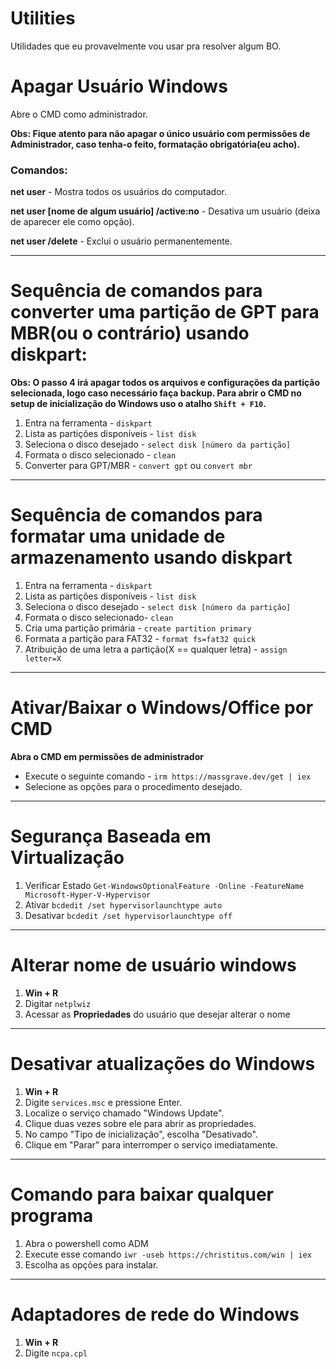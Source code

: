 # Utilities
Utilidades que eu provavelmente vou usar  pra resolver algum BO.

# Apagar Usuário Windows
Abre o CMD como administrador.

**Obs: Fique atento para não apagar o único usuário com permissões de Administrador, caso tenha-o feito, formatação obrigatória(eu acho).**

### Comandos:

**net user** - Mostra todos os usuários do computador.

**net user [nome de algum usuário] /active:no** - Desativa um usuário (deixa de aparecer ele como opção).

**net user /delete** - Exclui o usuário permanentemente.

<hr>

# Sequência de comandos para converter uma partição de GPT para MBR(ou o contrário) usando diskpart:

**Obs: O passo 4 irá apagar todos os arquivos e configurações da partição selecionada, logo caso necessário faça backup.
Para abrir o CMD no setup de inicialização do Windows uso o atalho `Shift + F10`.**

1. Entra na ferramenta - `diskpart`
2. Lista as partições disponíveis - `list disk`
3. Seleciona o disco desejado - `select disk [número da partição]`
4. Formata o disco selecionado - `clean`
5. Converter para GPT/MBR - `convert gpt` ou `convert mbr`

<hr>

# Sequência de comandos para formatar uma unidade de armazenamento usando diskpart

1. Entra na ferramenta - `diskpart`
2. Lista as partições disponíveis - `list disk`
3. Seleciona o disco desejado - `select disk [número da partição]`
4. Formata o disco selecionado- `clean`
5. Cria uma partição primária - `create partition primary`
6. Formata a partição para FAT32 - `format fs=fat32 quick`
7. Atribuição de uma letra a partição(X == qualquer letra) - `assign letter=X`

<hr>

# Ativar/Baixar o Windows/Office por CMD
**Abra o CMD em permissões de administrador**
- Execute o seguinte comando -  `irm https://massgrave.dev/get | iex`
- Selecione as opções para o procedimento desejado.

<hr>

#  Segurança Baseada em Virtualização
1. Verificar Estado
  `Get-WindowsOptionalFeature -Online -FeatureName Microsoft-Hyper-V-Hypervisor`
2. Ativar
  `bcdedit /set hypervisorlaunchtype auto`
3. Desativar
  `bcdedit /set hypervisorlaunchtype off`

<hr>

# Alterar nome de usuário windows

1. **Win + R**
2. Digitar `netplwiz`
3. Acessar as **Propriedades** do usuário que desejar alterar o nome

<hr>

# Desativar atualizações do Windows

1. **Win + R**
2. Digite `services.msc` e pressione Enter.
3. Localize o serviço chamado "Windows Update".
4. Clique duas vezes sobre ele para abrir as propriedades.
5. No campo "Tipo de inicialização", escolha "Desativado".
6. Clique em "Parar" para interromper o serviço imediatamente.

<hr>

# Comando para baixar qualquer programa
1. Abra o powershell como ADM
2. Execute esse comando `iwr -useb https://christitus.com/win | iex`
3. Escolha as opções para instalar.

<hr>

# Adaptadores de rede do Windows
1. **Win + R**
2. Digite `ncpa.cpl`
